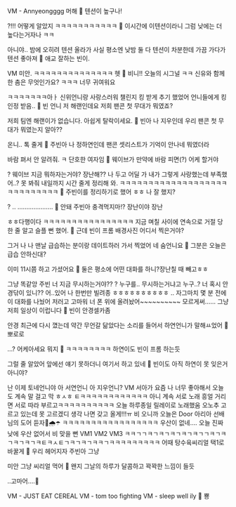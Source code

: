 VM - Annyeongggg 
머해
🌊 텐션이 높구나!

?!!! 어떻게 알았지
ㅋㅋㅋㅋㅋㅋㅋㅋㅋㅋㅋ
🌊 이시간에 이텐션이라니 그럼 낮에는 더 높다는거자나 ㅋㅋ

아니야..
밤에 오히려 텐션 올라가
사실 평소엔 낮밤 둘 다 텐션이 차분한데
가끔 가다가
텐션 좋아져
🌊 애교 잘하는 빈이.

VM
미안.
ㅋㅋㅋㅋㅋㅋㅋㅋㅋㅋㅋㅋㅋㅋ
헷
🌊 비니!! 오늘의 시그널 ㅋㅋ 신유와 함께한 춤은 무엇인가요? ㅋㅋㅋ 너무 귀여워요

ㅋㅋㅋㅋㅋㅋㅋ아ㅏ
신위언니랑
사랑스러워 챌린지
킹 받게 추기
했었어
언니들에게
킹 인정 받음..
🌊 빈 언니 저 해랜인데요 저희 팬콘 첫 무대가 뭐였죠?

저희 팀엔
해랜이가 없습니다.
아쉽게 탈락이세요.
🌊 빈아 나 지우인데 우리 팬콘 첫 무대가 뭐였는지 알아??

온니.. 톡 줄게
🌊 주빈아 나 정하연인데 팬콘 셋리스트가 기억이 안나네 뭐였더라

바람 펴서 안 알려줘.
ㅋ
단호한 여자임
🌊 웨이브가 만약에 바람 피면(?) 어케 할거야

?
웨이브
지금 뭐하자는거야?
장난해??
나 두고
어딜 가
내가 그렇게 사랑했는데
부족했어..?
못 봐줘
내일까지 시간 줄게
정리해 와.
ㅋㅋㅋㅋㅋㅋㅋㅋㅋㅋㅋㅋㅋㅋㅋㅋㅋㅋㅋㅋㅋㅋㅋㅋㅋㅋㅋㅋ
🌊 주빈이를 정리하기로 했어 ㅎㅎ 나 잘 했지?

?
..
………………..
🌊 안돼 주빈아 충격먹지마!? 장난이야 장난

ㅎㅎ다행이다
ㅋㅋㅋㅋㅋㅋㅋㅋㅋㅋㅋㅋㅋㅋㅋㅋ
지금 며칠 사이에
연속으로 거절 당한 줄 알고
슬플 뻔 했어.
🌊 근데 빈이 프롬 배경사진 어디서 찍은거야?

그거 나
나 맨날 급습하는 분이랑
데이트하러 가서 찍었어
네 숨언니요
🌊 그분은 오늘은 급습 안하신대?

이미 11시쯤 하고 가셨어요
🌊 둘은 평소에 어떤 대화를 하니?장난칠 때 빼고ㅎㅎ

그냥 똑같앙
주빈 너 지금 무시하는거야??
? 누구를..
무시하는거냐고
누구..?
너 혹시 안경닦이 있니??
어..있어
나 한번만 빌려종 ㅎㅎㅎㅎㅎㅎㅎㅎㅎㅎ
.. 자그마치 몇 분 전에 이 대화를 나눴어
저러고
고마워 너 폰 위에 올려놨어~~~~~~~~~~
모르게써……
그냥 저희 일상이 이럽니다
🌊 빈이 안경셀카좀

안경 최근에 다시 꼈는데
약간 무언갈 닮았다는 소리를 들어서
하연언니가 말해ㅛ었어
🌊 뽀로로

…? 어케아세요
뭐지
🌊 ㅋㅋㅋㅋㅋㅋㅋㅋ 하연이도 빈이 프롬 하는듯

그럴 줄 알았어
앞에선 얘기 못하더니
여기서 하고 있네
🌊 빈이도 아직 하연이 못 잊은거 아니야?

난 이제 토네언니야
아 서연언니
아 지우언니?
VM
서아가 요즘 나 너무 좋아해서
오늘도 계속 말 걸고 막
ㅎㅅㅎ
ㅌㅋㅋㅋㅋㅋㅋㅋㅋㅋㅋㅋㅋ
아니 계속 서로
노래 흥얼 거리면
서로 따라 부르고ㅋㅋㅋㅋㅋㅋㅋㅋㅋㅋ
오늘 하루종일 릴레이로 노래했움
오노추
고르고 있는데
못 고르겠디
생각 나면 갖고 올게!!!ㅠ
비 오니까
오늘은
Door
아리아 선배님의 도어 듣자🤍🌧️☂️
ㅋㅋㅋㅋㅋㅋㅋㅋㅋㅋㅋㅋㅋㅋㅋㅋㅋ
우산이 없네….
오늘 진짜 낮에 우산 없어서
비 맞을 뻔
VM1
VM2
VM3
ㅋㅋㄱㄱㅋㄱㅋㄱㅋㄱㅋㄱㅋㄱㄱㅋㄱㅋㄱㅋㄱㅋㄱㅋㅌㅋㅅㅌㄱㅋㄱㅋㄱㅋㅋㄱㅋㅋㅋㅋㅋㅋㅋㅋㅋ
어때
탕수육씨리얼
택1로 바꿀게
🌊 우리 헤어지자 주빈아 그냥

미안 그냥 씨리얼 먹어
🌊 왠지 그날의 하루가 달콤하고 꽉꽉한 느낌이 들듯

..고마어….🤍

VM - JUST EAT CEREAL
VM - tom too fighting
VM - sleep well ily
🤍
뿅
